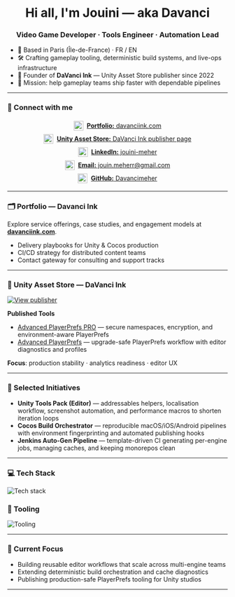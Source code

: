 <h1 align="center">Hi all, I'm Jouini — aka Davanci</h1>

<h3 align="center">Video Game Developer · Tools Engineer · Automation Lead</h3>

- 📍 Based in Paris (Île-de-France) · FR / EN
- 🛠 Crafting gameplay tooling, deterministic build systems, and live-ops infrastructure
- 🧭 Founder of **DaVanci Ink** — Unity Asset Store publisher since 2022
- 🚀 Mission: help gameplay teams ship faster with dependable pipelines

---

### 🤝 Connect with me

<div align="center">
  <a href="https://www.davanciink.com" target="_blank" style="margin: 4px 0; display: inline-flex; align-items: center; gap: 8px;">
    <img src="https://cdn.jsdelivr.net/gh/devicons/devicon/icons/chrome/chrome-original.svg" alt="Portfolio icon" width="22" />
    <span><strong>Portfolio:</strong> davanciink.com</span>
  </a>
  <br />
  <a href="https://assetstore.unity.com/publishers/78800" target="_blank" style="margin: 4px 0; display: inline-flex; align-items: center; gap: 8px;">
    <img src="https://cdn.jsdelivr.net/gh/devicons/devicon/icons/unity/unity-original.svg" alt="Unity Asset Store icon" width="22" />
    <span><strong>Unity Asset Store:</strong> DaVanci Ink publisher page</span>
  </a>
  <br />
  <a href="https://www.linkedin.com/in/jouini-meher" target="_blank" style="margin: 4px 0; display: inline-flex; align-items: center; gap: 8px;">
    <img src="https://cdn.jsdelivr.net/gh/devicons/devicon/icons/linkedin/linkedin-original.svg" alt="LinkedIn icon" width="22" />
    <span><strong>LinkedIn:</strong> jouini-meher</span>
  </a>
  <br />
  <a href="mailto:jouin.meherr@gmail.com" style="margin: 4px 0; display: inline-flex; align-items: center; gap: 8px;">
    <img src="https://cdn.jsdelivr.net/gh/devicons/devicon/icons/google/google-original.svg" alt="Email icon" width="22" />
    <span><strong>Email:</strong> jouin.meherr@gmail.com</span>
  </a>
  <br />
  <a href="https://github.com/Davancimeher" target="_blank" style="margin: 4px 0; display: inline-flex; align-items: center; gap: 8px;">
    <img src="https://cdn.jsdelivr.net/gh/devicons/devicon/icons/github/github-original.svg" alt="GitHub icon" width="22" />
    <span><strong>GitHub:</strong> Davancimeher</span>
  </a>
</div>

---

### 🗂 Portfolio — Davanci Ink

Explore service offerings, case studies, and engagement models at **[davanciink.com](https://www.davanciink.com)**.

- Delivery playbooks for Unity & Cocos production
- CI/CD strategy for distributed content teams
- Contact gateway for consulting and support tracks

---

### 🛒 Unity Asset Store — DaVanci Ink

<p>
  <a href="https://assetstore.unity.com/publishers/78800" target="_blank"><img src="https://img.shields.io/badge/View%20Publisher%20Profile-10B981?style=for-the-badge&logo=unity&logoColor=white" alt="View publisher" /></a>
</p>

**Published Tools**
- [Advanced PlayerPrefs PRO](https://assetstore.unity.com/packages/tools/utilities/advanced-playerprefs-pro-244725) — secure namespaces, encryption, and environment-aware PlayerPrefs
- [Advanced PlayerPrefs](https://assetstore.unity.com/packages/tools/utilities/advanced-playerprefs-243581) — upgrade-safe PlayerPrefs workflow with editor diagnostics and profiles

**Focus**: production stability · analytics readiness · editor UX

---

### 🚧 Selected Initiatives

- **Unity Tools Pack (Editor)** — addressables helpers, localisation workflow, screenshot automation, and performance macros to shorten iteration loops
- **Cocos Build Orchestrator** — reproducible macOS/iOS/Android pipelines with environment fingerprinting and automated publishing hooks
- **Jenkins Auto-Gen Pipeline** — template-driven CI generating per-engine jobs, managing caches, and keeping monorepos clean

---

### 💻 Tech Stack

<p align="left">
  <img src="https://skillicons.dev/icons?i=unity,cs,python,go,nodejs,ts,git,github" alt="Tech stack" />
</p>

### 🧰 Tooling

<p align="left">
  <img src="https://skillicons.dev/icons?i=jenkins,docker,vscode,visualstudio,idea,linux" alt="Tooling" />
</p>

---

### 🔭 Current Focus

- Building reusable editor workflows that scale across multi-engine teams
- Extending deterministic build orchestration and cache diagnostics
- Publishing production-safe PlayerPrefs tooling for Unity studios

---
